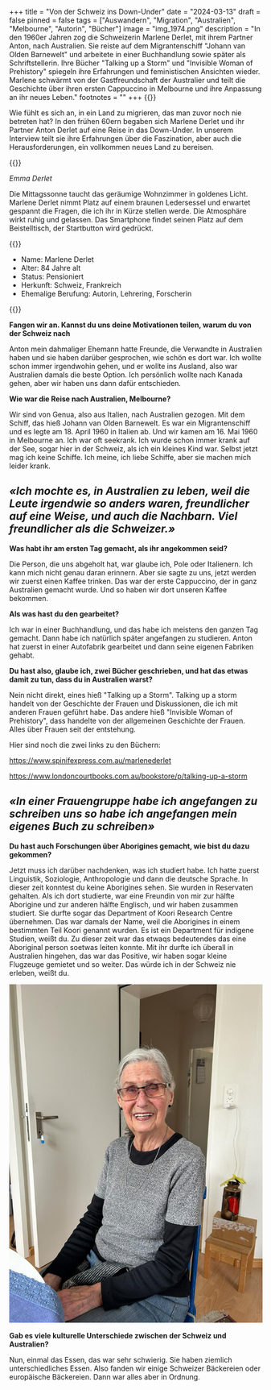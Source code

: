 +++
title = "Von der Schweiz ins Down-Under"
date = "2024-03-13"
draft = false
pinned = false
tags = ["Auswandern", "Migration", "Australien", "Melbourne", "Autorin", "Bücher"]
image = "img_1974.png"
description = "In den 1960er Jahren zog die Schweizerin Marlene Derlet, mit ihrem Partner Anton, nach Australien. Sie reiste auf dem Migrantenschiff \"Johann van Olden Barnewelt\" und arbeitete in einer Buchhandlung sowie später als Schriftstellerin. Ihre Bücher \"Talking up a Storm\" und \"Invisible Woman of Prehistory\" spiegeln ihre Erfahrungen und feministischen Ansichten wieder. Marlene schwärmt von der Gastfreundschaft der Australier und teilt die Geschichte über ihren ersten Cappuccino in Melbourne und ihre Anpassung an ihr neues Leben."
footnotes = ""
+++
{{<lead>}}

Wie fühlt es sich an, in ein Land zu migrieren, das man zuvor noch nie betreten hat? In den frühen 60ern begaben sich Marlene Derlet und ihr Partner Anton Derlet auf eine Reise in das Down-Under. In unserem Interview teilt sie ihre Erfahrungen über die Faszination, aber auch die Herausforderungen, ein vollkommen neues Land zu bereisen.

{{</lead>}}

*Emma Derlet*

Die Mittagssonne taucht das geräumige Wohnzimmer in goldenes Licht. Marlene Derlet nimmt Platz auf einem braunen Ledersessel und erwartet gespannt die Fragen, die ich ihr in Kürze stellen werde. Die Atmosphäre wirkt ruhig und gelassen. Das Smartphone findet seinen Platz auf dem Beistelltisch, der Startbutton wird gedrückt.



{{<box>}}

* Name: Marlene Derlet
* Alter: 84 Jahre alt
* Status: Pensioniert
* Herkunft: Schweiz, Frankreich
* Ehemalige Berufung: Autorin, Lehrering, Forscherin

{{</box>}}



**Fangen wir an. Kannst du uns deine Motivationen teilen, warum du von der Schweiz nach**

Anton mein dahmaliger Ehemann hatte Freunde, die Verwandte in Australien haben und sie haben darüber gesprochen, wie schön es dort war. Ich wollte schon immer irgendwohin gehen, und er wollte ins Ausland, also war Australien damals die beste Option. Ich persönlich wollte nach Kanada gehen, aber wir haben uns dann dafür entschieden.

**Wie war die Reise nach Australien, Melbourne?**                                         

Wir sind von Genua, also aus Italien, nach Australien gezogen. Mit dem Schiff, das hieß Johann van Olden Barnewelt. Es war ein Migrantenschiff und es legte am 18. April 1960 in Italien ab. Und wir kamen am 16. Mai 1960 in Melbourne an. Ich war oft seekrank. Ich wurde schon immer krank auf der See, sogar hier in der Schweiz, als ich ein kleines Kind war. Selbst jetzt mag ich keine Schiffe. Ich meine, ich liebe Schiffe, aber sie machen mich leider krank.

## ***«Ich mochte es, in Australien zu leben, weil die Leute irgendwie so anders waren, freundlicher auf eine Weise, und auch die Nachbarn. Viel freundlicher als die Schweizer.»***

**Was habt ihr am ersten Tag gemacht, als ihr angekommen seid?**

Die Person, die uns abgeholt hat, war glaube ich, Pole oder Italienern. Ich kann mich nicht genau daran erinnern. Aber sie sagte zu uns, jetzt werden wir zuerst einen Kaffee trinken. Das war der erste Cappuccino, der in ganz Australien gemacht wurde. Und so haben wir dort unseren Kaffee bekommen.

**Als was hast du den gearbeitet?**

Ich war in einer Buchhandlung, und das habe ich meistens den ganzen Tag gemacht. Dann habe ich natürlich später angefangen zu studieren. Anton hat zuerst in einer Autofabrik gearbeitet und dann seine eigenen Fabriken gehabt.

**Du hast also, glaube ich, zwei Bücher geschrieben, und hat das etwas damit zu tun, dass du in Australien warst?**

Nein nicht direkt, eines hieß "Talking up a Storm". Talking up a storm handelt von der Geschichte der Frauen und Diskussionen, die ich mit anderen Frauen geführt habe. Das andere hieß "Invisible Woman of Prehistory", dass handelte von der allgemeinen Geschichte der Frauen. Alles über Frauen seit der entstehung.

Hier sind noch die zwei links zu den Büchern:

https://www.spinifexpress.com.au/marlenederlet

https://www.londoncourtbooks.com.au/bookstore/p/talking-up-a-storm

## ***«In einer Frauengruppe habe ich angefangen zu schreiben uns so habe ich angefangen mein eigenes Buch zu schreiben»***

**Du hast auch Forschungen über Aborigines gemacht, wie bist du dazu gekommen?**

Jetzt muss ich darüber nachdenken, was ich studiert habe. Ich hatte zuerst Linguistik, Soziologie, Anthropologie und dann die deutsche Sprache. In dieser zeit konntest du keine Aborigines sehen. Sie wurden in Reservaten gehalten. Als ich dort studierte, war eine Freundin von mir zur hälfte Aborigine und zur anderen hälfte Englisch, und wir haben zusammen studiert. Sie durfte sogar das Department of Koori Research Centre übernehmen. Das war damals der Name, weil die Aborigines in einem bestimmten Teil Koori genannt wurden. Es ist ein Department für indigene Studien, weißt du. Zu dieser zeit war das etwaqs bedeutendes das eine Aboriginal person soetwas leiten konnte. Mit ihr durfte ich überall in Australien hingehen, das war das Positive, wir haben sogar kleine Flugzeuge gemietet und so weiter. Das würde ich in der Schweiz nie erleben, weißt du.

![Marlene Derlet, geboren 14.09.1936, ist in den 60ern nach Australien Melbourne ausgewandert. 2008 kam sie wegen ihren Enkelkindern wieder zurück in die Schweiz. Heute lebt sie in einer kleinen Wohnung auserhalb von Basel.](whatsapp-image-2024-02-24-at-1.50.40-pm.jpeg)

**Gab es viele kulturelle Unterschiede zwischen der Schweiz und Australien?**

Nun, einmal das Essen, das war sehr schwierig. Sie haben ziemlich unterschiedliches Essen. Also fanden wir einige Schweizer Bäckereien oder europäische Bäckereien. Dann war alles aber in Ordnung.